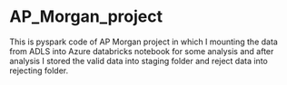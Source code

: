 # AP_Morgan_project
This is pyspark code of AP Morgan project in which I mounting the data from ADLS into 
Azure databricks notebook for some analysis and after analysis I stored the valid data 
into staging folder and reject data into rejecting folder.
